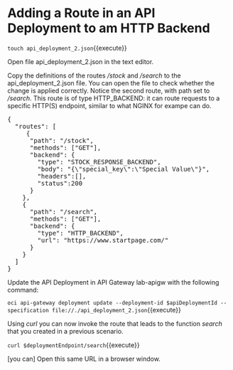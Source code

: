 # Adding a Route in an API Deployment to am HTTP Backend

`touch api_deployment_2.json`{{execute}}

Open file api_deployment_2.json in the text editor.

Copy the definitions of the routes */stock* and */search* to the api_deployment_2.json file. You can open the file to check whether the change is applied correctly. Notice the second route, with path set to */search*. This route is of type HTTP_BACKEND: it can route requests to a specific HTTP(S) endpoint, similar to what NGINX for exampe can do. 

<pre class="file" data-filename="api_deployment_2.json" data-target="append">
{
  "routes": [
     {
      "path": "/stock",
      "methods": ["GET"],
      "backend": {
        "type": "STOCK_RESPONSE_BACKEND",
        "body": "{\"special_key\":\"Special Value\"}",
        "headers":[],
        "status":200
      }
    },
    {
      "path": "/search",
      "methods": ["GET"],
      "backend": {
        "type": "HTTP_BACKEND",
        "url": "https://www.startpage.com/"
      }
    }
  ]
}
</pre>

Update the API Deployment in API Gateway lab-apigw with the following command:  

`oci api-gateway deployment update --deployment-id $apiDeploymentId --specification file://./api_deployment_2.json`{{execute}}

Using *curl* you can now invoke the route that leads to the function *search* that you created in a previous scenario.

`curl $deploymentEndpoint/search`{{execute}}

[you can] Open this same URL in a browser window.